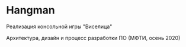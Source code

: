 # Hangman

Реализация консольной игры "Виселица"

Архитектура, дизайн и процесс разработки ПО (МФТИ, осень 2020)
